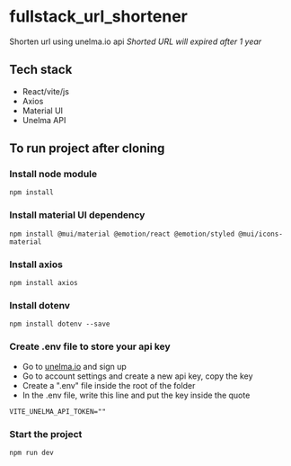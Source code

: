 # fullstack_url_shortener

Shorten url using unelma.io api
_Shorted URL will expired after 1 year_

## Tech stack

- React/vite/js
- Axios
- Material UI
- Unelma API

## To run project after cloning

### Install node module

```shell
npm install
```

### Install material UI dependency

```shell
npm install @mui/material @emotion/react @emotion/styled @mui/icons-material
```

### Install axios

```shell
npm install axios
```

### Install dotenv

```shell
npm install dotenv --save
```

### Create .env file to store your api key

- Go to [unelma.io](https://unelma.io/) and sign up
- Go to account settings and create a new api key, copy the key
- Create a ".env" file inside the root of the folder
- In the .env file, write this line and put the key inside the quote

```env
VITE_UNELMA_API_TOKEN=""
```

### Start the project

```shell
npm run dev
```
